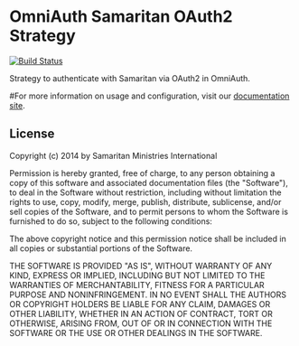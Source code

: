 # OmniAuth Samaritan OAuth2 Strategy
[![Build Status](https://travis-ci.org/samaritanministries/omniauth-samaritan.svg?branch=master)](https://travis-ci.org/samaritanministries/omniauth-samaritan)

Strategy to authenticate with Samaritan via OAuth2 in OmniAuth.

#For more information on usage and configuration, visit our [documentation site](http://docs.samaritanministries.org/ruby-oauth/).

## License

Copyright (c) 2014 by Samaritan Ministries International

Permission is hereby granted, free of charge, to any person obtaining a copy of this software and associated documentation files (the "Software"), to deal in the Software without restriction, including without limitation the rights to use, copy, modify, merge, publish, distribute, sublicense, and/or sell copies of the Software, and to permit persons to whom the Software is furnished to do so, subject to the following conditions:

The above copyright notice and this permission notice shall be included in all copies or substantial portions of the Software.

THE SOFTWARE IS PROVIDED "AS IS", WITHOUT WARRANTY OF ANY KIND, EXPRESS OR IMPLIED, INCLUDING BUT NOT LIMITED TO THE WARRANTIES OF MERCHANTABILITY, FITNESS FOR A PARTICULAR PURPOSE AND NONINFRINGEMENT. IN NO EVENT SHALL THE AUTHORS OR COPYRIGHT HOLDERS BE LIABLE FOR ANY CLAIM, DAMAGES OR OTHER LIABILITY, WHETHER IN AN ACTION OF CONTRACT, TORT OR OTHERWISE, ARISING FROM, OUT OF OR IN CONNECTION WITH THE SOFTWARE OR THE USE OR OTHER DEALINGS IN THE SOFTWARE.
